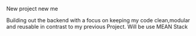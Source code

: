 New project new me

Building out the backend with a focus on keeping my code clean,modular and reusable in contrast to my previous Project.
Will be use MEAN Stack
